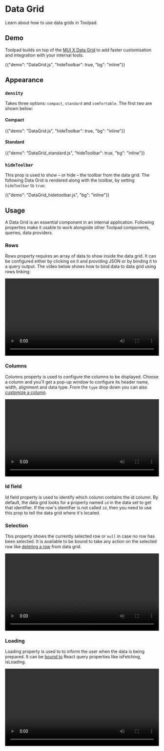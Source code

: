# Data Grid

<p class="description">Learn about how to use data grids in Toolpad.</p>

## Demo

Toolpad builds on top of the [MUI X Data Grid](https://mui.com/x/react-data-grid/) to add faster customisation and integration with your internal tools.

{{"demo": "DataGrid.js", "hideToolbar": true, "bg": "inline"}}

## Appearance

### `density`

Takes three options: `compact`, `standard` and `comfortable`. The first two are shown below:

#### Compact

{{"demo": "DataGrid.js", "hideToolbar": true, "bg": "inline"}}

#### Standard

{{"demo": "DataGrid_standard.js", "hideToolbar": true, "bg": "inline"}}

### `hideToolbar`

This prop is used to show – or hide – the toolbar from the data grid. The following Data Grid is rendered along with the toolbar, by setting `hideToolbar` to `true`:

{{"demo": "DataGrid_hidetoolbar.js", "bg": "inline"}}

## Usage

A Data Grid is an essential component in an internal application. Following properties make it usable to work alongside other Toolpad components, queries, data providers.

### Rows

Rows property requires an array of data to show inside the data grid. It can be configured either by clicking on it and providing JSON or by binding it to a query output. The video below shows how to bind data to data grid using rows linking:

<video controls width="100%" height="auto" style="contain" alt="datagrid-rows">
  <source src="/static/toolpad/docs/components/datagrid/datagrid_rows.mp4" type="video/mp4">
  Your browser does not support the video tag.
</video>

### Columns

Columns property is used to configure the columns to be displayed. Choose a column and you'll get a pop-up window to configure its header name, width, alignment and data type.
From the `type` drop down you can also [customize a column](/toolpad/how-to-guides/customize-datagrid/).

<video controls width="100%" height="auto" style="contain" alt="datagrid-columns">
  <source src="/static/toolpad/docs/components/datagrid/datagrid_column.mp4" type="video/mp4">
  Your browser does not support the video tag.
</video>

### Id field

Id field property is used to identify which column contains the id column. By default, the data grid looks for a property named `id` in the data set to get that identifier. If the row's identifier is not called `id`, then you need to use this prop to tell the data grid where it's located.

### Selection

This property shows the currently selected row or `null` in case no row has been selected. It is available to be bound to take any action on the selected row like [deleting a row](/toolpad/how-to-guides/delete-datagrid-row/) from data grid.

<video controls width="100%" height="auto" style="contain" alt="datagrid-selection">
  <source src="/static/toolpad/docs/components/datagrid/datagrid_selection.mp4" type="video/mp4">
  Your browser does not support the video tag.
</video>

### Loading

Loading property is used to to inform the user when the data is being prepared. It can be [bound to](/toolpad/how-to-guides/delete-datagrid-row/#configure-loading-states-optional) React query properties like isFetching, isLoading.

<video controls width="100%" height="auto" style="contain" alt="datagrid-loading">
  <source src="/static/toolpad/docs/components/datagrid/datagrid_loading.mp4" type="video/mp4">
  Your browser does not support the video tag.
</video>
